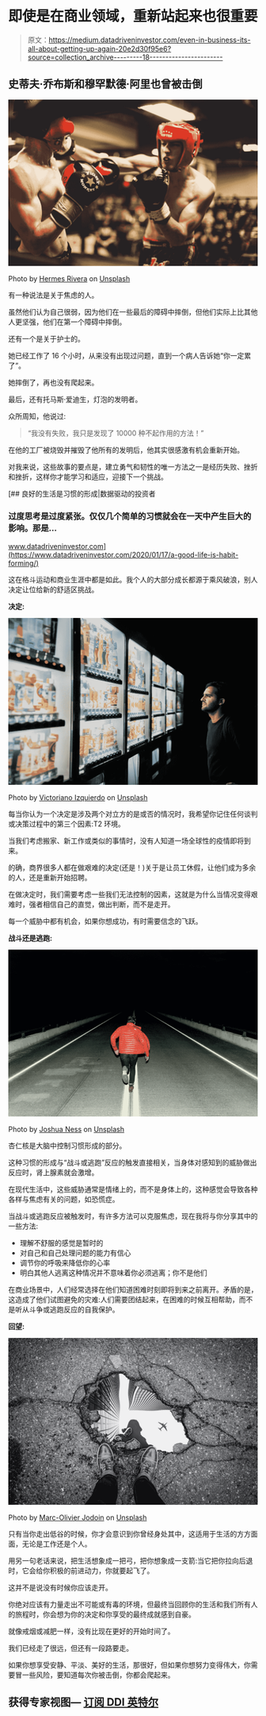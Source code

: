 # 即使是在商业领域，重新站起来也很重要

> 原文：<https://medium.datadriveninvestor.com/even-in-business-its-all-about-getting-up-again-20e2d30f95e6?source=collection_archive---------18----------------------->

## 史蒂夫·乔布斯和穆罕默德·阿里也曾被击倒

![](img/f79e5b4dfb050643a6b45ccb95e42d73.png)

Photo by [Hermes Rivera](https://unsplash.com/@hermez777?utm_source=medium&utm_medium=referral) on [Unsplash](https://unsplash.com/?utm_source=medium&utm_medium=referral)

有一种说法是关于焦虑的人。

虽然他们认为自己很弱，因为他们在一些最后的障碍中摔倒，但他们实际上比其他人更坚强，他们在第一个障碍中摔倒。

还有一个是关于护士的。

她已经工作了 16 个小时，从来没有出现过问题，直到一个病人告诉她“你一定累了”。

她摔倒了，再也没有爬起来。

最后，还有托马斯·爱迪生，灯泡的发明者。

众所周知，他说过:

> “我没有失败，我只是发现了 10000 种不起作用的方法！”

在他的工厂被烧毁并摧毁了他所有的发明后，他其实很感激有机会重新开始。

对我来说，这些故事的要点是，建立勇气和韧性的唯一方法之一是经历失败、挫折和挫折，这样你才能学习和适应，迎接下一个挑战。

[](https://www.datadriveninvestor.com/2020/01/17/a-good-life-is-habit-forming/) [## 良好的生活是习惯的形成|数据驱动的投资者

### 过度思考是过度紧张。仅仅几个简单的习惯就会在一天中产生巨大的影响。那是…

www.datadriveninvestor.com](https://www.datadriveninvestor.com/2020/01/17/a-good-life-is-habit-forming/) 

这在格斗运动和商业生涯中都是如此。我个人的大部分成长都源于乘风破浪，别人决定让位给新的舒适区挑战。

**决定:**

![](img/bbe7f17f1624a55d2f3ee4d86d63bfa5.png)

Photo by [Victoriano Izquierdo](https://unsplash.com/@victoriano?utm_source=medium&utm_medium=referral) on [Unsplash](https://unsplash.com/?utm_source=medium&utm_medium=referral)

每当你认为一个决定是涉及两个对立方的是或否的情况时，我希望你记住任何谈判或决策过程中的第三个因素:T2 环境。

当我们考虑搬家、新工作或类似的事情时，没有人知道一场全球性的疫情即将到来。

的确，商界很多人都在做艰难的决定(还是！)关于是让员工休假，让他们成为多余的人，还是重新开始招聘。

在做决定时，我们需要考虑一些我们无法控制的因素，这就是为什么当情况变得艰难时，强者相信自己的直觉，做出判断，而不是走开。

每一个威胁中都有机会，如果你想成功，有时需要信念的飞跃。

**战斗还是逃跑:**

![](img/69432cf9304d5bbcf590a5038290951f.png)

Photo by [Joshua Ness](https://unsplash.com/@theexplorerdad?utm_source=medium&utm_medium=referral) on [Unsplash](https://unsplash.com/?utm_source=medium&utm_medium=referral)

杏仁核是大脑中控制习惯形成的部分。

这种习惯的形成与“战斗或逃跑”反应的触发直接相关，当身体对感知到的威胁做出反应时，肾上腺素就会激增。

在现代生活中，这些威胁通常是情绪上的，而不是身体上的，这种感觉会导致各种各样与焦虑有关的问题，如恐慌症。

当战斗或逃跑反应被触发时，有许多方法可以克服焦虑，现在我将与你分享其中的一些方法:

*   理解不舒服的感觉是暂时的
*   对自己和自己处理问题的能力有信心
*   调节你的呼吸来降低你的心率
*   明白其他人逃离这种情况并不意味着你必须逃离；你不是他们

在商业场景中，人们经常选择在他们知道困难时刻即将到来之前离开。矛盾的是，这造成了他们试图避免的灾难:人们需要团结起来，在困难的时候互相帮助，而不是听从斗争或逃跑反应的自我保护。

**回望:**

![](img/d7f30576a1c151c90d5c0dc06282ea60.png)

Photo by [Marc-Olivier Jodoin](https://unsplash.com/@marcojodoin?utm_source=medium&utm_medium=referral) on [Unsplash](https://unsplash.com/?utm_source=medium&utm_medium=referral)

只有当你走出低谷的时候，你才会意识到你曾经身处其中，这适用于生活的方方面面，无论是工作还是个人。

用另一句老话来说，把生活想象成一把弓，把你想象成一支箭:当它把你拉向后退时，它会给你积极的前进动力，你就要起飞了。

这并不是说没有时候你应该走开。

你绝对应该有力量走出不可能或有毒的环境，但最终当回顾你的生活和我们所有人的旅程时，你会想为你的决定和你享受的最终成就感到自豪。

就像戒烟或减肥一样，没有比现在更好的开始时间了。

我们已经走了很远，但还有一段路要走。

如果你想享受安静、平淡、美好的生活，那很好，但如果你想努力变得伟大，你需要冒一些风险，要知道每次你被击倒，你都会爬起来。

## 获得专家视图— [订阅 DDI 英特尔](https://datadriveninvestor.com/ddi-intel)